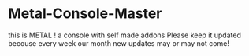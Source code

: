 # Metal-Console-Master
this is METAL ! a console with self made addons Please keep it updated becouse every week our month new updates may or may not come!
